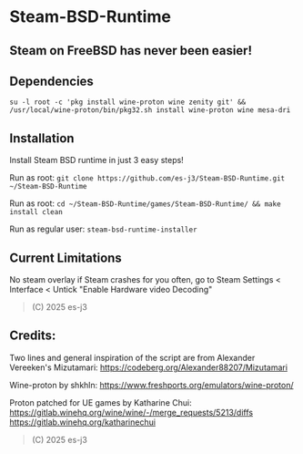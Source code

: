 # Steam-BSD-Runtime

## Steam on FreeBSD has never been easier!

## Dependencies
```su -l root -c 'pkg install wine-proton wine zenity git' && /usr/local/wine-proton/bin/pkg32.sh install wine-proton wine mesa-dri```

## Installation
Install Steam BSD runtime in just 3 easy steps!

Run as root: ```git clone https://github.com/es-j3/Steam-BSD-Runtime.git ~/Steam-BSD-Runtime```

Run as root: ```cd ~/Steam-BSD-Runtime/games/Steam-BSD-Runtime/ && make install clean```

Run as regular user: ```steam-bsd-runtime-installer```

## Current Limitations
No steam overlay
if Steam crashes for you often, go to Steam Settings < Interface < Untick "Enable Hardware video Decoding"


> (C) 2025 es-j3

## Credits:

Two lines and general inspiration of the script are from Alexander Vereeken's Mizutamari: https://codeberg.org/Alexander88207/Mizutamari

Wine-proton by shkhln: https://www.freshports.org/emulators/wine-proton/

Proton patched for UE games by Katharine Chui: https://gitlab.winehq.org/wine/wine/-/merge_requests/5213/diffs https://gitlab.winehq.org/katharinechui

> (C) 2025 es-j3
